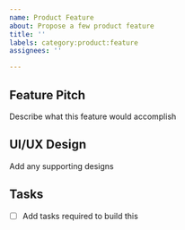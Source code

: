 ```yaml
---
name: Product Feature
about: Propose a few product feature
title: ''
labels: category:product:feature
assignees: ''

---
```


## Feature Pitch
Describe what this feature would accomplish

## UI/UX Design
Add any supporting designs

## Tasks
- [ ] Add tasks required to build this
